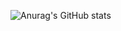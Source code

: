 ![Anurag's GitHub stats](https://github-readme-stats.vercel.app/api?username=ilkoninn&show_icons=true&theme=radical)
